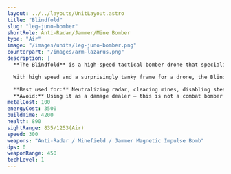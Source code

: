 ```yaml
---
layout: ../../layouts/UnitLayout.astro
title: "Blindfold"
slug: "leg-juno-bomber"
shortRole: Anti-Radar/Jammer/Mine Bomber
type: "Air"
image: "/images/units/leg-juno-bomber.png"
counterpart: "/images/arm-lazarus.png"
description: |
  **The Blindfold** is a high-speed tactical bomber drone that specializes in electronic warfare. Instead of dealing damage directly, it disables or destroys enemy radar systems, mines, and stealth jammers using magnetic impulse bombs — clearing the way for conventional forces to strike.

  With high speed and a surprisingly tanky frame for a drone, the Blindfold is perfect for softening up enemy bases before a push, especially against stealth-heavy factions or mine-laden terrain. However, its bombs have no effect on traditional units, making it a pure utility craft.

  **Best used for:** Neutralizing radar, clearing mines, disabling stealth before attacks  
  **Avoid:** Using it as a damage dealer — this is not a combat bomber
metalCost: 100
energyCost: 3500
buildTime: 4200
health: 890
sightRange: 835/1253(Air)
speed: 300
weapons: "Anti-Radar / Minefield / Jammer Magnetic Impulse Bomb"
dps: 0
weaponRange: 450
techLevel: 1
---
```

